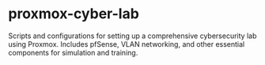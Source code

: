 # proxmox-cyber-lab
Scripts and configurations for setting up a comprehensive cybersecurity lab using Proxmox. Includes pfSense, VLAN networking, and other essential components for simulation and training.
